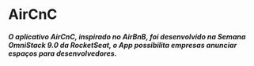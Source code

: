 # AirCnC

##### O aplicativo AirCnC, inspirado no AirBnB, foi desenvolvido na Semana OmniStack 9.0 da RocketSeat, o App possibilita empresas anunciar espaços para desenvolvedores.